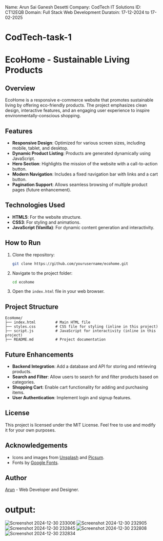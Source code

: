 
Name: Arun Sai Ganesh Desetti
Company: CodTech IT Solutions
ID: CT12EQB
Domain: Full Stack Web Development
Duratoin: 17-12-2024 to 17-02-2025


# CodTech-task-1
# EcoHome - Sustainable Living Products

## Overview
EcoHome is a responsive e-commerce website that promotes sustainable living by offering eco-friendly products. The project emphasizes clean design, interactive features, and an engaging user experience to inspire environmentally-conscious shopping.

## Features
- **Responsive Design**: Optimized for various screen sizes, including mobile, tablet, and desktop.
- **Dynamic Product Listing**: Products are generated dynamically using JavaScript.
- **Hero Section**: Highlights the mission of the website with a call-to-action button.
- **Modern Navigation**: Includes a fixed navigation bar with links and a cart button.
- **Pagination Support**: Allows seamless browsing of multiple product pages (future enhancement).

## Technologies Used
- **HTML5**: For the website structure.
- **CSS3**: For styling and animations.
- **JavaScript (Vanilla)**: For dynamic content generation and interactivity.

## How to Run
1. Clone the repository:
   ```bash
   git clone https://github.com/yourusername/ecohome.git
   ```
2. Navigate to the project folder:
   ```bash
   cd ecohome
   ```
3. Open the `index.html` file in your web browser.

## Project Structure
```
EcoHome/
├── index.html         # Main HTML file
├── styles.css         # CSS file for styling (inline in this project)
├── script.js          # JavaScript for interactivity (inline in this project)
├── README.md          # Project documentation
```

## Future Enhancements
- **Backend Integration**: Add a database and API for storing and retrieving products.
- **Search and Filter**: Allow users to search for and filter products based on categories.
- **Shopping Cart**: Enable cart functionality for adding and purchasing items.
- **User Authentication**: Implement login and signup features.

## License
This project is licensed under the MIT License. Feel free to use and modify it for your own purposes.

## Acknowledgements
- Icons and images from [Unsplash](https://unsplash.com/) and [Picsum](https://picsum.photos/).
- Fonts by [Google Fonts](https://fonts.google.com/).

## Author
[Arun](https://github.com/arundesetti) - Web Developer and Designer.




# output:

![Screenshot 2024-12-30 233006](https://github.com/user-attachments/assets/820711d3-4a19-40e5-9be8-fbe224d9b1e9)
![Screenshot 2024-12-30 232905](https://github.com/user-attachments/assets/b3558628-32a0-4663-9efe-8ad960668fff)
![Screenshot 2024-12-30 232845](https://github.com/user-attachments/assets/b0c073af-6c2d-443d-9176-e942a692985b)
![Screenshot 2024-12-30 232808](https://github.com/user-attachments/assets/5192ad60-6b1b-45c7-940f-c4641da1e7b1)
![Screenshot 2024-12-30 232834](https://github.com/user-attachments/assets/99598267-b644-4aef-9e7a-a31c5218972d)
